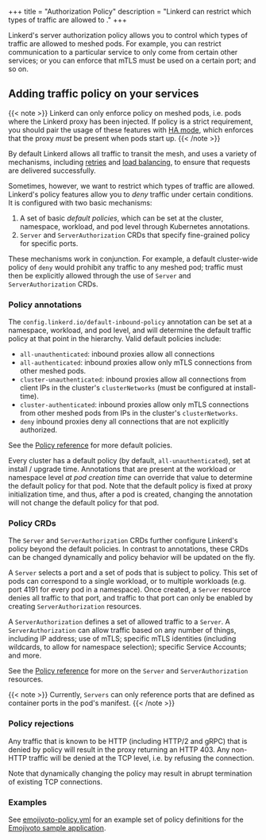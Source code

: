 +++
title = "Authorization Policy"
description = "Linkerd can restrict which types of traffic are allowed to ."
+++

Linkerd's server authorization policy allows you to control which types of
traffic are allowed to meshed pods. For example, you can restrict communication
to a particular service to only come from certain other services; or you can
enforce that mTLS must be used on a certain port; and so on.

## Adding traffic policy on your services

{{< note >}}
Linkerd can only enforce policy on meshed pods, i.e. pods where the Linkerd
proxy has been injected. If policy is a strict requirement, you should pair the
usage of these features with [HA mode](../ha/), which enforces that the proxy
*must* be present when pods start up.
{{< /note >}}

By default Linkerd allows all traffic to transit the mesh, and uses a variety
of mechanisms, including [retries](../retries-and-timeouts/) and [load
balancing](../load-balancing/), to ensure that requests are delivered
successfully.

Sometimes, however, we want to restrict which types of traffic are allowed.
Linkerd's policy features allow you to *deny* traffic under certain conditions.
It is configured with two basic mechanisms:

1. A set of basic _default policies_, which can be set at the cluster,
   namespace, workload, and pod level through Kubernetes annotations.
2. `Server` and `ServerAuthorization` CRDs that specify fine-grained policy
   for specific ports.

These mechanisms work in conjunction. For example, a default cluster-wide
policy of `deny` would prohibit any traffic to any meshed pod; traffic must
then be explicitly allowed through the use of `Server` and
`ServerAuthorization` CRDs.

### Policy annotations

The `config.linkerd.io/default-inbound-policy` annotation can be set at a
namespace, workload, and pod level, and will determine the default traffic
policy at that point in the hierarchy. Valid default policies include:

- `all-unauthenticated`: inbound proxies allow all connections
- `all-authenticated`: inbound proxies allow only mTLS connections from other
  meshed pods.
- `cluster-unauthenticated`: inbound proxies allow all connections from client
  IPs in the cluster's `clusterNetworks` (must be configured at install-time).
- `cluster-authenticated`: inbound proxies allow only mTLS connections from other
  meshed pods from IPs in the cluster's `clusterNetworks`.
- `deny` inbound proxies deny all connections that are not explicitly
  authorized.

See the [Policy reference](../../reference/authorization-policy/) for more default
policies.

Every cluster has a default policy (by default, `all-unauthenticated`), set at
install / upgrade time. Annotations that are present at the workload or
namespace level *at pod creation time* can override that value to determine the
default policy for that pod. Note that the default policy is fixed at proxy
initialization time, and thus, after a pod is created, changing the annotation
will not change the default policy for that pod.

### Policy CRDs

The `Server` and `ServerAuthorization` CRDs further configure Linkerd's policy
beyond the default policies. In contrast to annotations, these CRDs can be
changed dynamically and policy behavior will be updated on the fly.

A `Server` selects a port and a set of pods that is subject to policy. This set
of pods can correspond to a single workload, or to multiple workloads (e.g.
port 4191 for every pod in a namespace). Once created, a `Server` resource
denies all traffic to that port, and traffic to that port can only be enabled
by creating `ServerAuthorization` resources.

A `ServerAuthorization` defines a set of allowed traffic to a `Server`. A
`ServerAuthorization` can allow traffic based on any number of things,
including IP address; use of mTLS; specific mTLS identities (including
wildcards, to allow for namespace selection); specific Service Accounts; and
more.

See the [Policy reference](../../reference/authorization-policy/) for more on
the `Server` and `ServerAuthorization` resources.

{{< note >}}
Currently, `Servers` can only reference ports that are defined as container
ports in the pod's manifest.
{{< /note >}}

### Policy rejections

Any traffic that is known to be HTTP (including HTTP/2 and gRPC) that is denied
by policy will result in the proxy returning an HTTP 403. Any non-HTTP traffic
will be denied at the TCP level, i.e. by refusing the connection.

Note that dynamically changing the policy may result in abrupt termination of
existing TCP connections.

### Examples

See
[emojivoto-policy.yml](https://github.com/linkerd/website/blob/main/run.linkerd.io/public/emojivoto-policy.yml)
for an example set of policy definitions for the [Emojivoto sample
application](/getting-started/).
